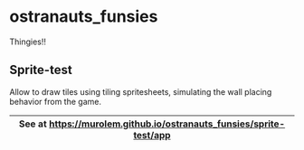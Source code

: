 # ostranauts_funsies

Thingies!!

## Sprite-test

Allow to draw tiles using tiling spritesheets, simulating the wall placing behavior from the game.

| **See at https://murolem.github.io/ostranauts_funsies/sprite-test/app** |
| ----------------------------------------------------------------------- |
